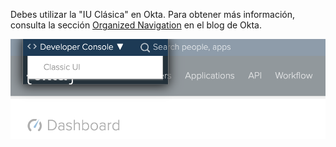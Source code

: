Debes utilizar la "IU Clásica" en Okta. Para obtener más información, consulta la sección [Organized Navigation](https://developer.okta.com/blog/2017/09/25/all-new-developer-console#new-look--feel) en el blog de Okta.

![Seleccionar "IU Clásica" en el selector de estilos de UI de Okta sobre el tablero](/assets/images/help/saml/okta-classic-ui.png)

